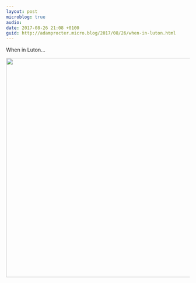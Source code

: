 ```yaml
---
layout: post
microblog: true
audio: 
date: 2017-08-26 21:08 +0100
guid: http://adamprocter.micro.blog/2017/08/26/when-in-luton.html
---
```

When in Luton...

<img src="http://discursive.adamprocter.co.uk/uploads/2017/1e1dd60278.jpg" width="600" height="600" />
